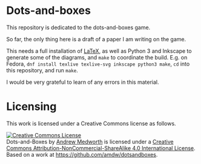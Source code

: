 # Dots-and-boxes

This repository is dedicated to the dots-and-boxes game.

So far, the only thing here is a draft of a paper I am writing on the game.

This needs a full installation of [LaTeX](http://latex-project.org/),
as well as Python 3 and Inkscape to generate some of the diagrams, and
`make` to coordinate the build. E.g. on Fedora, `dnf install texlive
texlive-svg inkscape python3 make`, `cd` into this repository, and run
`make`.

I would be very grateful to learn of any errors in this material.

# Licensing

This work is licensed under a Creative Commons license as follows.

<a rel="license" href="http://creativecommons.org/licenses/by-nc-sa/4.0/"><img alt="Creative Commons License" style="border-width:0" src="https://i.creativecommons.org/l/by-nc-sa/4.0/88x31.png" /></a><br /><span xmlns:dct="http://purl.org/dc/terms/" property="dct:title">Dots-and-Boxes</span> by <a xmlns:cc="http://creativecommons.org/ns#" href="https://github.com/amdw/dotsandboxes" property="cc:attributionName" rel="cc:attributionURL">Andrew Medworth</a> is licensed under a <a rel="license" href="http://creativecommons.org/licenses/by-nc-sa/4.0/">Creative Commons Attribution-NonCommercial-ShareAlike 4.0 International License</a>.<br />Based on a work at <a xmlns:dct="http://purl.org/dc/terms/" href="https://github.com/amdw/dotsandboxes" rel="dct:source">https://github.com/amdw/dotsandboxes</a>.

